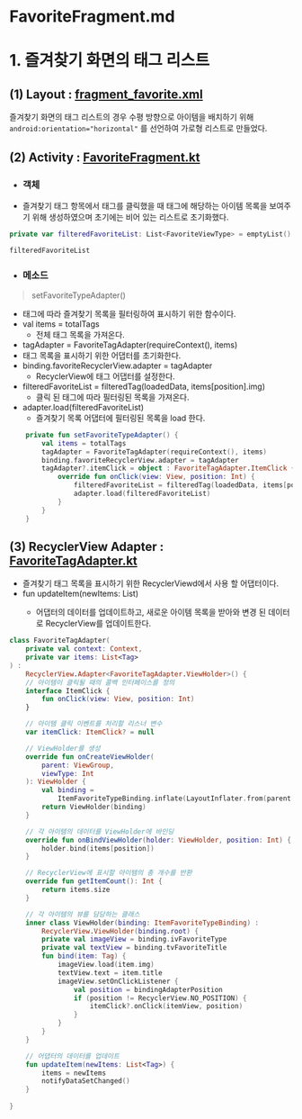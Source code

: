 # FavoriteFragment.md

# 1. 즐겨찾기 화면의 태그 리스트

## (1) Layout : [fragment_favorite.xml](https://github.com/nbCampGroup-2-24-01-15/ColorContacts/blob/dev/app/src/main/res/layout/activity_main.xml)

즐겨찾기 화면의 태그 리스트의 경우 수평 방향으로 아이템을 배치하기 위해 `android:orientation="horizontal"` 를 선언하여 가로형 리스트로 만들었다. 

## (2) Activity : [FavoriteFragment.kt](https://github.com/nbCampGroup-2-24-01-15/ColorContacts/blob/dev/app/src/main/java/com/example/colorcontacts/ui/main/MainActivity.kt)

- ### 객체
- 즐겨찾기 태그 항목에서 태그를 클릭했을 때 태그에 해당하는 아이템 목록을 보여주기 위해 생성하였으며 초기에는 비어 있는 리스트로 초기화했다. 
```kotlin
private var filteredFavoriteList: List<FavoriteViewType> = emptyList()

filteredFavoriteList
```

- ### 메소드
> setFavoriteTypeAdapter()
- 태그에 따라 즐겨찾기 목록을 필터링하여 표시하기 위한 함수이다. 
- val items = totalTags
  - 전체 태그 목록을 가져온다.
- tagAdapter = FavoriteTagAdapter(requireContext(), items)
 - 태그 목록을 표시하기 위한 어댑터를 초기화한다.
- binding.favoriteRecyclerView.adapter = tagAdapter
  - RecyclerView에 태그 어댑터를 설정한다.
- filteredFavoriteList = filteredTag(loadedData, items[position].img)
  - 클릭 된 태그에 따라 필터링된 목록을 가져온다.
- adapter.load(filteredFavoriteList)
  - 즐겨찾기 목록 어댑터에 필터링된 목록을 load 한다.
```kotlin
    private fun setFavoriteTypeAdapter() {
        val items = totalTags
        tagAdapter = FavoriteTagAdapter(requireContext(), items)
        binding.favoriteRecyclerView.adapter = tagAdapter
        tagAdapter?.itemClick = object : FavoriteTagAdapter.ItemClick {
            override fun onClick(view: View, position: Int) {
                filteredFavoriteList = filteredTag(loadedData, items[position].img)
                adapter.load(filteredFavoriteList)
            }
        }
    }
```

## (3) RecyclerView Adapter : [FavoriteTagAdapter.kt](https://github.com/nbCampGroup-2-24-01-15/ColorContacts/blob/dev/app/src/main/res/layout/activity_main.xml)
- 즐겨찾기 태그 목록을 표시하기 위한 RecyclerViewd에서 사용 할 어댑터이다. 
- fun updateItem(newItems: List<Tag>) 
  - 어댑터의 데이터를 업데이트하고, 새로운 아이템 목록을 받아와 변경 된 데이터로 RecyclerView를 업데이트한다.

```kotlin
class FavoriteTagAdapter(
    private val context: Context,
    private var items: List<Tag>
) :
    RecyclerView.Adapter<FavoriteTagAdapter.ViewHolder>() {
    // 아이템이 클릭될 때의 콜백 인터페이스를 정의
    interface ItemClick {
        fun onClick(view: View, position: Int)
    }

    // 아이템 클릭 이벤트를 처리할 리스너 변수
    var itemClick: ItemClick? = null

    // ViewHolder를 생성
    override fun onCreateViewHolder(
        parent: ViewGroup,
        viewType: Int
    ): ViewHolder {
        val binding =
            ItemFavoriteTypeBinding.inflate(LayoutInflater.from(parent.context), parent, false)
        return ViewHolder(binding)
    }

    // 각 아이템의 데이터를 ViewHolder에 바인딩
    override fun onBindViewHolder(holder: ViewHolder, position: Int) {
        holder.bind(items[position])
    }

    // RecyclerView에 표시할 아이템의 총 개수를 반환
    override fun getItemCount(): Int {
        return items.size
    }

    // 각 아이템의 뷰를 담당하는 클래스
    inner class ViewHolder(binding: ItemFavoriteTypeBinding) :
        RecyclerView.ViewHolder(binding.root) {
        private val imageView = binding.ivFavoriteType
        private val textView = binding.tvFavoriteTitle
        fun bind(item: Tag) {
            imageView.load(item.img)
            textView.text = item.title
            imageView.setOnClickListener {
                val position = bindingAdapterPosition
                if (position != RecyclerView.NO_POSITION) {
                    itemClick?.onClick(itemView, position)
                }
            }
        }
    }

    // 어댑터의 데이터를 업데이트 
    fun updateItem(newItems: List<Tag>) {
        items = newItems
        notifyDataSetChanged()
    }
    
}
```